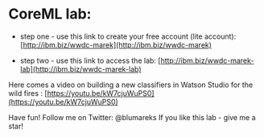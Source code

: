 # CoreML lab:

- step one - use this link to create your free account (lite account): [http://ibm.biz/wwdc-marek](http://ibm.biz/wwdc-marek)

- step two - use this link to access the lab: [http://ibm.biz/wwdc-marek-lab](http://ibm.biz/wwdc-marek-lab)

Here comes a video on building a new classifiers in Watson Studio for the wild fires : [https://youtu.be/kW7cjuWuPS0](https://youtu.be/kW7cjuWuPS0)


Have fun! Follow me on Twitter: @blumareks
If you like this lab - give me a star!
